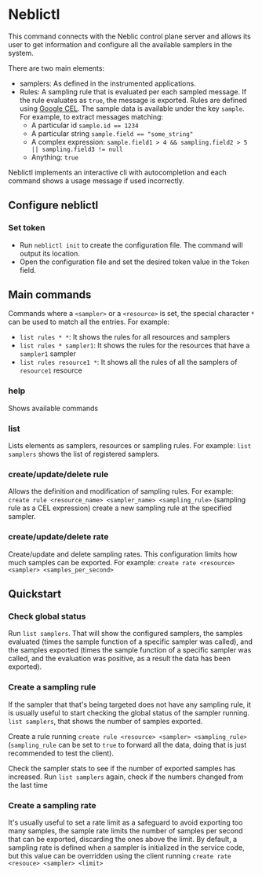 # Neblictl

This command connects with the Neblic control plane server and allows its user to get information and configure all the available samplers in the system.

There are two main elements:
* samplers: As defined in the instrumented applications.
* Rules: A sampling rule that is evaluated per each sampled message. If the rule evaluates as `true`, the message is exported. Rules are defined using [Google CEL](https://github.com/google/cel-spec). The sample data is available under the key `sample`. For example, to extract messages matching:
  * A particular id `sample.id == 1234`
  * A particular string `sample.field == "some_string"`
  * A complex expression: `sample.field1 > 4 && sampling.field2 > 5 || sampling.field3 != null`
  * Anything: `true`

Neblictl implements an interactive cli with autocompletion and each command shows a usage message if used incorrectly.

## Configure neblictl
### Set token
- Run `neblictl init` to create the configuration file. The command will output its location.
- Open the configuration file and set the desired token value in the `Token` field.

## Main commands

Commands where a `<sampler>` or a `<resource>` is set, the special character `*` can be used to match all the entries.
For example:
- `list rules * *`: It shows the rules for all resources and samplers
- `list rules * sampler1`: It shows the rules for the resources that have a `sampler1` sampler
- `list rules resource1 *`: It shows all the rules of all the samplers of `resource1` resource

### help

Shows available commands

### list

Lists elements as samplers, resources or sampling rules. For example: `list samplers` shows the list of registered samplers.

### create/update/delete rule

Allows the definition and modification of sampling rules. For example: `create rule <resource_name> <sampler_name> <sampling_rule>` (sampling rule as a CEL expression) create a new sampling rule at the specified sampler.

### create/update/delete rate

Create/update and delete sampling rates. This configuration limits how much samples can be exported. For example: `create rate <resource> <sampler> <samples_per_second>`

## Quickstart

### Check global status
Run `list samplers`. That will show the configured samplers, the samples evaluated (times the sample function of a specific sampler was called), and the samples exported (times the sample function of a specific sampler was called, and the evaluation was positive, as a result the data has been exported).

### Create a sampling rule
If the sampler that that's being targeted does not have any sampling rule, it is usually useful to start checking the global status of the sampler running. `list samplers`, that shows the number of samples exported.

Create a rule running `create rule <resource> <sampler> <sampling_rule>` (`sampling_rule` can be set to `true` to forward all the data, doing that is just recommended to test the client).

Check the sampler stats to see if the number of exported samples has increased. Run `list samplers` again, check if the numbers changed from the last time

### Create a sampling rate
It's usually useful to set a rate limit as a safeguard to avoid exporting too many samples, the sample rate limits the number of samples per second that can be exported, discarding the ones above the limit. By default, a sampling rate is defined when a sampler is initialized in the service code, but this value can be overridden using the client running `create rate <resouce> <sampler> <limit>`
